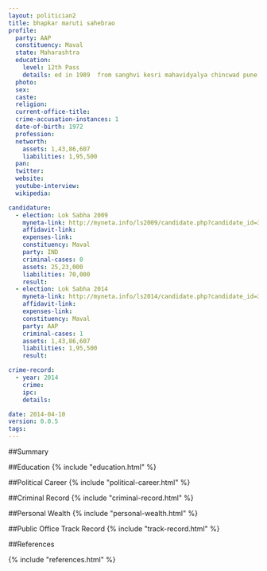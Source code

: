 ```yaml
---
layout: politician2
title: bhapkar maruti sahebrao
profile: 
  party: AAP
  constituency: Maval
  state: Maharashtra
  education: 
    level: 12th Pass
    details: ed in 1989  from sanghvi kesri mahavidyalya chincwad pune 411019
  photo: 
  sex: 
  caste: 
  religion: 
  current-office-title: 
  crime-accusation-instances: 1
  date-of-birth: 1972
  profession: 
  networth: 
    assets: 1,43,86,607
    liabilities: 1,95,500
  pan: 
  twitter: 
  website: 
  youtube-interview: 
  wikipedia: 

candidature: 
  - election: Lok Sabha 2009
    myneta-link: http://myneta.info/ls2009/candidate.php?candidate_id=3569
    affidavit-link: 
    expenses-link: 
    constituency: Maval 
    party: IND
    criminal-cases: 0
    assets: 25,23,000
    liabilities: 70,000
    result:  
  - election: Lok Sabha 2014
    myneta-link: http://myneta.info/ls2014/candidate.php?candidate_id=3360
    affidavit-link: 
    expenses-link: 
    constituency: Maval 
    party: AAP
    criminal-cases: 1
    assets: 1,43,86,607
    liabilities: 1,95,500
    result:  

crime-record: 
  - year: 2014
    crime: 
    ipc: 
    details:  

date: 2014-04-10
version: 0.0.5
tags: 
---
```


##Summary


##Education
{% include "education.html" %}


##Political Career
{% include "political-career.html" %}


##Criminal Record
{% include "criminal-record.html" %}


##Personal Wealth
{% include "personal-wealth.html" %}


##Public Office Track Record
{% include "track-record.html" %}


##References


{% include "references.html" %}
